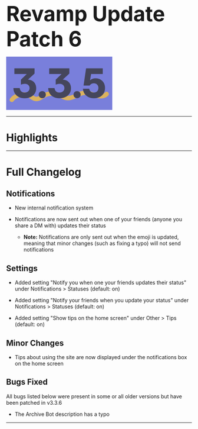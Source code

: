<h1 style="font-size:4em;margin-bottom:0.25em;">
    Revamp Update Patch 6
</h1>

<img src="/public/v3.3.5.svg" height="10%" alt="v3.3.1">

<hr>

<!-- Released on Friday, March 15th, 2024

<hr> -->

<style>
    h1 {
        font-size: 2em;
    }
</style>

# Highlights

<hr>

# Full Changelog

## Notifications

- New internal notification system

- Notifications are now sent out when one of your friends (anyone you share a DM with) updates their status

  - **Note:** Notifications are only sent out when the emoji is updated, meaning that minor changes (such as fixing a typo) will not send notifications

## Settings

- Added setting "Notify you when one your friends updates their status" under Notifications > Statuses (default: on)

- Added setting "Notify your friends when you update your status" under Notifications > Statuses (default: on)

- Added setting "Show tips on the home screen" under Other > Tips (default: on)

## Minor Changes

- Tips about using the site are now displayed under the notifications box on the home screen

## Bugs Fixed

All bugs listed below were present in some or all older versions but have been patched in v3.3.6

- The Archive Bot description has a typo

<hr>
<!-- 
Backup Google Chat Revamp Update Patch 5 (v3.3.5), Released 3/15/2024  
<img src="../public/logo.svg" height="10%" alt="Backup Google Chat"> -->
